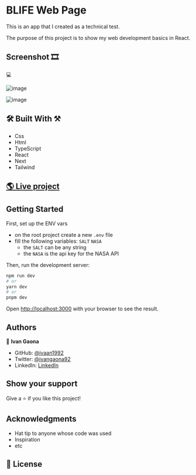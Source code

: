 # BLIFE Web Page

This is an app that I created as a technical test.

The purpose of this project is to show my web development basics in React.

## Screenshot 🎞️
💻

![image](https://github.com/ivaan1992/blife-project/assets/73128809/99c651f6-d5a6-43a5-a373-bdf7bce3a89b)

![image](https://github.com/ivaan1992/blife-project/assets/73128809/2d6c9ab2-7013-4eb9-9570-54bdaf6d46b5)


##  🛠️ Built With ⚒️

- Css
- Html
- TypeScript
- React
- Next
- Tailwind


## [🌎 Live project](https://blife-project-6coacy498-ivaan1992s-projects.vercel.app/)

## Getting Started
First, set up the ENV vars
- on the root project create a new `.env` file
- fill the following variables: `SALT` `NASA`
  - the `SALT` can be any string
  - the `NASA` is the api key for the NASA API

Then, run the development server:

```bash
npm run dev
# or
yarn dev
# or
pnpm dev
```

Open [http://localhost:3000](http://localhost:3000) with your browser to see the result.


## Authors

👤 **Ivan Gaona**


- GitHub: [@ivaan1992](https://github.com/ivaan1992)
- Twitter: [@ivangaona92](https://twitter.com/ivangaona92)
- LinkedIn: [LinkedIn](https://www.linkedin.com/in/ivan-linares-gaona/)

## Show your support

Give a ⭐️ if you like this project!

## Acknowledgments

- Hat tip to anyone whose code was used
- Inspiration
- etc
## 📝 License
